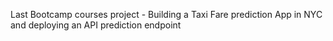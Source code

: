 Last Bootcamp courses project - Building a Taxi Fare prediction App in NYC and deploying an API prediction endpoint

